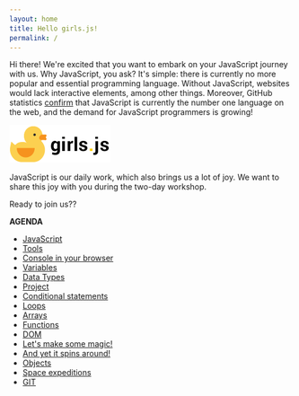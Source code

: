 ```yaml
---
layout: home
title: Hello girls.js!
permalink: /
---
```


Hi there! We're excited that you want to embark on your JavaScript journey with us. Why JavaScript, you ask? It's simple: there is currently no more popular and essential programming language. Without JavaScript, websites would lack interactive elements, among other things. Moreover, GitHub statistics [confirm](http://githut.info/) that JavaScript is currently the number one language on the web, and the demand for JavaScript programmers is growing!


![](./assets/kaczucha3.png)



JavaScript is our daily work, which also brings us a lot of joy. We want to share this joy with you during the two-day workshop.



Ready to join us??

**AGENDA**

* [JavaScript](_pages/01-javascript.md)
* [Tools](_pages/02-narzedzia.md)
* [Console in your browser](_pages/03-konsola-przegladarki.md)
* [Variables](_pages/04-zmienne.md)
* [Data Types](_pages/05-typy.md)
* [Project](_pages/06-szkielet-projektu.md)
* [Conditional statements](_pages/07-instrukcje-warunkowe.md)
* [Loops](_pages/08_petle.md_)
* [Arrays](_pages/09_tablice.md)
* [Functions](_pages/10-funkcje.md)
* [DOM](_pages/11-dom.md)
* [Let's make some magic!](_pages/12-lets-make-some-magic.md)
* [And yet it spins around!](_pages/13-a-jednak-sie-kreci.md)
* [Objects](_pages/14-jestes-obiektem.md_)
* [Space expeditions](_pages/15-wyprawy-kosmiczne.md)
* [GIT](_pages/16-git.md)
